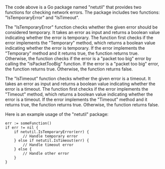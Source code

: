 The code above is a Go package named "netutil" that provides two functions for checking network errors. The package includes two functions: "IsTemporaryError" and "IsTimeout".

The "IsTemporaryError" function checks whether the given error should be considered temporary. It takes an error as input and returns a boolean value indicating whether the error is temporary. The function first checks if the error implements the "Temporary" method, which returns a boolean value indicating whether the error is temporary. If the error implements the "Temporary" method and it returns true, the function returns true. Otherwise, the function checks if the error is a "packet too big" error by calling the "isPacketTooBig" function. If the error is a "packet too big" error, the function returns true. Otherwise, the function returns false.

The "IsTimeout" function checks whether the given error is a timeout. It takes an error as input and returns a boolean value indicating whether the error is a timeout. The function first checks if the error implements the "Timeout" method, which returns a boolean value indicating whether the error is a timeout. If the error implements the "Timeout" method and it returns true, the function returns true. Otherwise, the function returns false.

Here is an example usage of the "netutil" package:

```
err := someFunction()
if err != nil {
    if netutil.IsTemporaryError(err) {
        // Handle temporary error
    } else if netutil.IsTimeout(err) {
        // Handle timeout error
    } else {
        // Handle other error
    }
}
```
